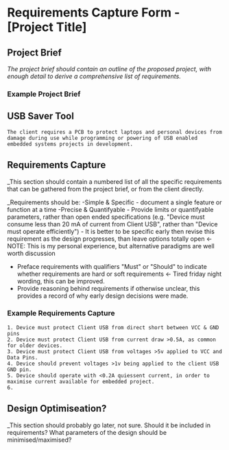 # Requirements Capture Form - [Project Title]


## Project Brief
_The project brief should contain an outline of the proposed project, with enough detail to derive a comprehensive list of requirements._

### Example Project Brief
## USB Saver Tool
```
The client requires a PCB to protect laptops and personal devices from damage during use while programming or powering of USB enabled embedded systems projects in development.
```

## Requirements Capture

_This section should contain a numbered list of all the specific requirements that can be gathered from the project brief, or from the client directly.

_Requirements should be:
-Simple & Specific - document a single feature or function at a time
-Precise & Quantifyable - Provide limits or quantifyable parameters, rather than open ended specifications 
    (e.g. "Device must consume less than 20 mA of current from Client USB", rather than "Device must operate efficiently") 
    - It is better to be specific early then revise this requirement as the design progresses, than leave options totally open <- NOTE: This is my personal experience, but alternative paradigms are well worth discussion
- Preface requirements with qualifiers "Must" or "Should" to indicate whether requirements are hard or soft requirements <- Tired friday night wording, this can be improved.
- Provide reasoning behind requirements if otherwise unclear, this provides a record of why early design decisions were made.


### Example Requirements Capture
```
1. Device must protect Client USB from direct short between VCC & GND pins 
2. Device must protect Client USB from current draw >0.5A, as common for older devices.
3. Device must protect Client USB from voltages >5v applied to VCC and Data Pins.
4. Device should prevent voltages >1v being applied to the client USB GND pin.
5. Device should operate with <0.2A quiessent current, in order to maximise current available for embedded project. 
6. 

```

## Design Optimiseation?

_This section should probably go later, not sure. Should it be included in requirements?
What parameters of the design should be minimised/maximised?
